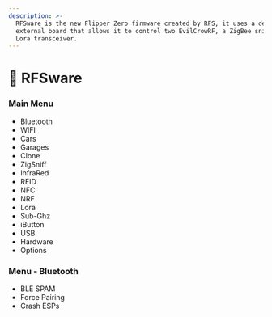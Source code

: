 ```yaml
---
description: >-
  RFSware is the new Flipper Zero firmware created by RFS, it uses a dedicated
  external board that allows it to control two EvilCrowRF, a ZigBee sniffer, and
  Lora transceiver.
---
```


# 🧡 RFSware

###

### Main Menu

* Bluetooth
* WIFI
* Cars
* Garages
* Clone
* ZigSniff
* InfraRed
* RFID
* NFC
* NRF
* Lora
* Sub-Ghz
* iButton
* USB
* Hardware
* Options

### Menu - Bluetooth

* BLE SPAM
* Force Pairing
* Crash ESPs
